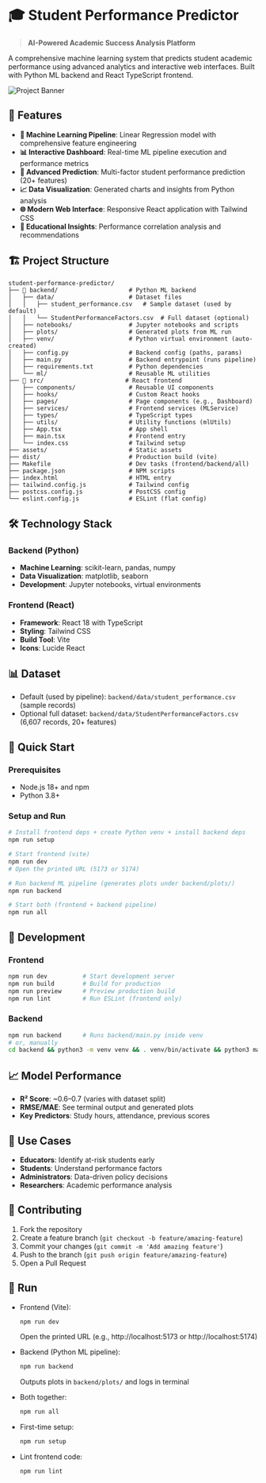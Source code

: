# 🎓 Student Performance Predictor

> **AI-Powered Academic Success Analysis Platform**

A comprehensive machine learning system that predicts student academic performance using advanced analytics and interactive web interfaces. Built with Python ML backend and React TypeScript frontend.

![Project Banner](assets/images/project-banner.png)

## 🚀 Features

- **🤖 Machine Learning Pipeline**: Linear Regression model with comprehensive feature engineering
- **📊 Interactive Dashboard**: Real-time ML pipeline execution and performance metrics
- **🎯 Advanced Prediction**: Multi-factor student performance prediction (20+ features)
- **📈 Data Visualization**: Generated charts and insights from Python analysis
- **🌐 Modern Web Interface**: Responsive React application with Tailwind CSS
- **📱 Educational Insights**: Performance correlation analysis and recommendations

## 🏗️ Project Structure

```
student-performance-predictor/
├── 📁 backend/                    # Python ML backend
│   ├── data/                     # Dataset files
│   │   ├── student_performance.csv   # Sample dataset (used by default)
│   │   └── StudentPerformanceFactors.csv  # Full dataset (optional)
│   ├── notebooks/                # Jupyter notebooks and scripts
│   ├── plots/                    # Generated plots from ML run
│   ├── venv/                     # Python virtual environment (auto-created)
│   ├── config.py                 # Backend config (paths, params)
│   ├── main.py                   # Backend entrypoint (runs pipeline)
│   ├── requirements.txt          # Python dependencies
│   └── ml/                       # Reusable ML utilities
├── 📁 src/                       # React frontend
│   ├── components/               # Reusable UI components
│   ├── hooks/                    # Custom React hooks
│   ├── pages/                    # Page components (e.g., Dashboard)
│   ├── services/                 # Frontend services (MLService)
│   ├── types/                    # TypeScript types
│   ├── utils/                    # Utility functions (mlUtils)
│   ├── App.tsx                   # App shell
│   ├── main.tsx                  # Frontend entry
│   └── index.css                 # Tailwind setup
├── assets/                       # Static assets
├── dist/                         # Production build (vite)
├── Makefile                      # Dev tasks (frontend/backend/all)
├── package.json                  # NPM scripts
├── index.html                    # HTML entry
├── tailwind.config.js            # Tailwind config
├── postcss.config.js             # PostCSS config
└── eslint.config.js              # ESLint (flat config)
```

## 🛠️ Technology Stack

### Backend (Python)
- **Machine Learning**: scikit-learn, pandas, numpy
- **Data Visualization**: matplotlib, seaborn
- **Development**: Jupyter notebooks, virtual environments

### Frontend (React)
- **Framework**: React 18 with TypeScript
- **Styling**: Tailwind CSS
- **Build Tool**: Vite
- **Icons**: Lucide React

## 📊 Dataset

- Default (used by pipeline): `backend/data/student_performance.csv` (sample records)
- Optional full dataset: `backend/data/StudentPerformanceFactors.csv` (6,607 records, 20+ features)

## 🚀 Quick Start

### Prerequisites
- Node.js 18+ and npm
- Python 3.8+

### Setup and Run
```bash
# Install frontend deps + create Python venv + install backend deps
npm run setup

# Start frontend (vite)
npm run dev
# Open the printed URL (5173 or 5174)

# Run backend ML pipeline (generates plots under backend/plots/)
npm run backend

# Start both (frontend + backend pipeline)
npm run all
```

## 🔧 Development

### Frontend
```bash
npm run dev          # Start development server
npm run build        # Build for production
npm run preview      # Preview production build
npm run lint         # Run ESLint (frontend only)
```

### Backend
```bash
npm run backend      # Runs backend/main.py inside venv
# or, manually
cd backend && python3 -m venv venv && . venv/bin/activate && python3 main.py
```

## 📈 Model Performance

- **R² Score**: ~0.6–0.7 (varies with dataset split)
- **RMSE/MAE**: See terminal output and generated plots
- **Key Predictors**: Study hours, attendance, previous scores

## 🎯 Use Cases

- **Educators**: Identify at-risk students early
- **Students**: Understand performance factors
- **Administrators**: Data-driven policy decisions
- **Researchers**: Academic performance analysis

## 🤝 Contributing

1. Fork the repository
2. Create a feature branch (`git checkout -b feature/amazing-feature`)
3. Commit your changes (`git commit -m 'Add amazing feature'`)
4. Push to the branch (`git push origin feature/amazing-feature`)
5. Open a Pull Request

## 🏃 Run

- Frontend (Vite):
  ```bash
  npm run dev
  ```
  Open the printed URL (e.g., http://localhost:5173 or http://localhost:5174)

- Backend (Python ML pipeline):
  ```bash
  npm run backend
  ```
  Outputs plots in `backend/plots/` and logs in terminal

- Both together:
  ```bash
  npm run all
  ```

- First-time setup:
  ```bash
  npm run setup
  ```

- Lint frontend code:
  ```bash
  npm run lint
  ```
